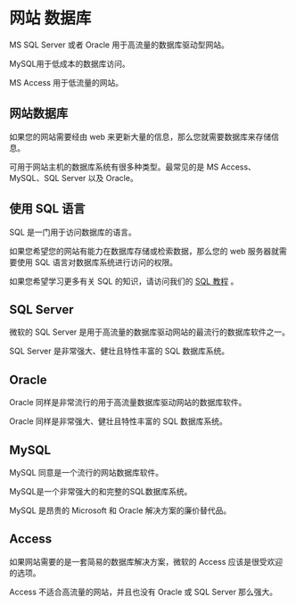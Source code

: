 # 网站 数据库

MS SQL Server 或者 Oracle 用于高流量的数据库驱动型网站。

MySQL用于低成本的数据库访问。

MS Access 用于低流量的网站。

## 网站数据库

如果您的网站需要经由 web 来更新大量的信息，那么您就需要数据库来存储信息。

可用于网站主机的数据库系统有很多种类型。最常见的是 MS Access、MySQL、SQL Server 以及 Oracle。

## 使用 SQL 语言

SQL 是一门用于访问数据库的语言。

如果您希望您的网站有能力在数据库存储或检索数据，那么您的 web 服务器就需要使用 SQL 语言对数据库系统进行访问的权限。

如果您希望学习更多有关 SQL 的知识，请访问我们的 [SQL 教程](/sql/sql-tutorial.html) 。

## SQL Server

微软的 SQL Server 是用于高流量的数据库驱动网站的最流行的数据库软件之一。

SQL Server 是非常强大、健壮且特性丰富的 SQL 数据库系统。

## Oracle

Oracle 同样是非常流行的用于高流量数据库驱动网站的数据库软件。

Oracle 同样是非常强大、健壮且特性丰富的 SQL 数据库系统。

## MySQL

MySQL 同意是一个流行的网站数据库软件。

MySQL是一个非常强大的和完整的SQL数据库系统。

MySQL 是昂贵的 Microsoft 和 Oracle 解决方案的廉价替代品。

## Access

如果网站需要的是一套简易的数据库解决方案，微软的 Access 应该是很受欢迎的选项。

Access 不适合高流量的网站，并且也没有 Oracle 或 SQL Server 那么强大。


